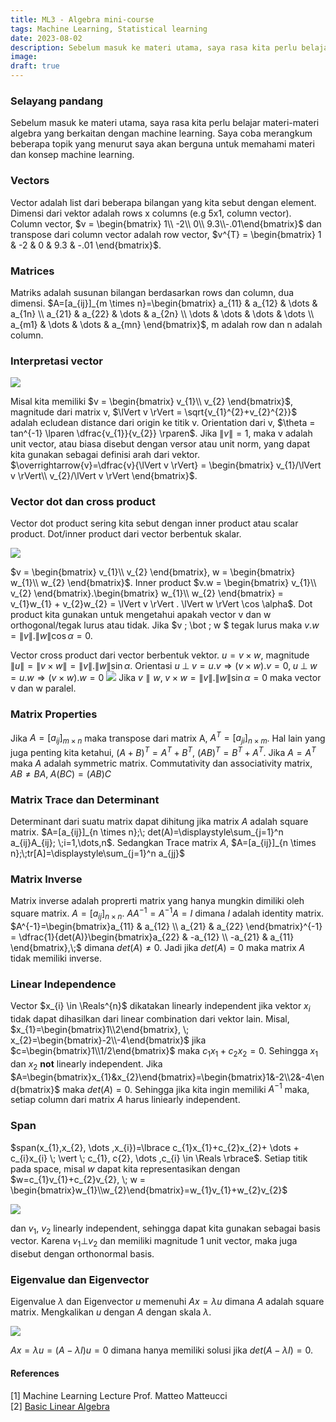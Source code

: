 ```yaml
---
title: ML3 - Algebra mini-course
tags: Machine Learning, Statistical learning
date: 2023-08-02
description: Sebelum masuk ke materi utama, saya rasa kita perlu belajar materi-materi algebra yang berkaitan dengan machine learning. Saya coba merangkum beberapa topik yang menurut saya akan berguna untuk memahami materi dan konsep machine learning.
image: 
draft: true
---
```


### Selayang pandang
Sebelum masuk ke materi utama, saya rasa kita perlu belajar materi-materi algebra yang berkaitan dengan machine learning. Saya coba merangkum beberapa topik yang menurut saya akan berguna untuk memahami materi dan konsep machine learning.

### Vectors
Vector adalah list dari beberapa bilangan yang kita sebut dengan element. Dimensi dari vektor adalah rows x columns (e.g 5x1, column vector). Column vector, $v = \begin{bmatrix} 1\\ -2\\ 0\\ 9.3\\-.01\end{bmatrix}$ dan transpose dari column vector adalah row vector, $v^{T} = \begin{bmatrix} 1 & -2 & 0 & 9.3 & -.01 \end{bmatrix}$. 

### Matrices
Matriks adalah susunan bilangan berdasarkan rows dan column, dua dimensi.
$A=[a_{ij}]_{m \times n}=\begin{bmatrix} a_{11} & a_{12} & \dots & a_{1n} \\ a_{21} & a_{22} & \dots & a_{2n} \\ \dots & \dots & \dots & \dots \\ a_{m1} & \dots & \dots & a_{mn} \end{bmatrix}$, m adalah row dan n adalah column. 

### Interpretasi vector
<img class="mx-auto w-4/5 max-w-xs" src="/images/vector1.png">

Misal kita memiliki $v = \begin{bmatrix} v_{1}\\ v_{2} \end{bmatrix}$, magnitude dari matrix v, $\lVert v \rVert = \sqrt{v_{1}^{2}+v_{2}^{2}}$ adalah ecludean distance dari origin ke titik v. Orientation dari v, $\theta = tan^{-1} \lparen \dfrac{v_{1}}{v_{2}} \rparen$. Jika  $\lVert v \rVert = 1$, maka v adalah unit vector, atau biasa disebut dengan versor atau unit norm, yang dapat kita gunakan sebagai definisi arah dari vektor. $\overrightarrow{v}=\dfrac{v}{\lVert v \rVert} = \begin{bmatrix} v_{1}/\lVert v \rVert\\ v_{2}/\lVert v \rVert \end{bmatrix}$. 

### Vector dot dan cross product
Vector dot product sering kita sebut dengan inner product atau scalar product. Dot/inner product dari vector berbentuk skalar.

<img class="mx-auto w-4/5 max-w-xs" src="/images/vector2.png">

$v = \begin{bmatrix} v_{1}\\ v_{2} \end{bmatrix}, w = \begin{bmatrix} w_{1}\\ w_{2} \end{bmatrix}$. Inner product $v.w = \begin{bmatrix} v_{1}\\ v_{2} \end{bmatrix}.\begin{bmatrix} w_{1}\\ w_{2} \end{bmatrix} = v_{1}w_{1} + v_{2}w_{2} = \lVert v \rVert . \lVert w \rVert \cos \alpha$. Dot product kita gunakan untuk mengetahui apakah vector v dan w orthogonal/tegak lurus atau tidak. Jika $v \; \bot \; w $ tegak lurus maka $v.w = \lVert v \rVert . \lVert w \rVert \cos \alpha = 0$.

Vector cross product dari vector berbentuk vektor. $u=v \times w$, magnitude $\lVert u \rVert=\lVert v \times w \rVert = \lVert v \rVert . \lVert w \rVert \sin \alpha$. Orientasi $u \; \bot \; v = u . v \Rightarrow \lparen v \times w \rparen . v = 0, \; u \; \bot \; w = u . w \Rightarrow \lparen v \times w \rparen . w = 0$ 
<img class="mx-auto w-4/5 max-w-xs" src="/images/vector3.png">
Jika $v \parallel w, \; v \times w = \lVert v \rVert . \lVert w \rVert \sin \alpha = 0$ maka vector v dan w paralel.

### Matrix Properties
Jika $A=[a_{ij}]_{m \times n}$ maka transpose dari matrix A, $A^{T}=[a_{ji}]_{n \times m}$. Hal lain yang juga penting kita ketahui, $(A + B)^{T}=A^{T}+B^{T}, \: (AB)^{T}=B^{T}+A^{T}$. Jika $A=A^{T}$ maka $A$ adalah symmetric matrix. Commutativity dan associativity matrix, $AB \not = BA, \; A(BC) = (AB)C$

### Matrix Trace dan Determinant
Determinant dari suatu matrix dapat dihitung jika matrix $A$ adalah square matrix. $A=[a_{ij}]_{n \times n};\; det(A)=\displaystyle\sum_{j=1}^n a_{ij}A_{ij}; \;i=1,\dots,n$. Sedangkan Trace matrix $A$, $A=[a_{ij}]_{n \times n};\;tr[A]=\displaystyle\sum_{j=1}^n a_{jj}$ 

### Matrix Inverse
Matrix inverse adalah proprerti matrix yang hanya mungkin dimiliki oleh square matrix. $A=[a_{ij}]_{n \times n}$. $AA^{-1}=A^{-1}A=I$ dimana $I$ adalah identity matrix. $A^{-1}=\begin{bmatrix}a_{11} & a_{12} \\ a_{21} & a_{22} \end{bmatrix}^{-1} = \dfrac{1}{det(A)}\begin{bmatrix}a_{22} & -a_{12} \\ -a_{21} & a_{11} \end{bmatrix},\;$ dimana $det(A) \not = 0$. Jadi jika $det(A)=0$ maka matrix $A$ tidak memiliki inverse.

### Linear Independence
Vector $x_{i} \in \Reals^{n}$ dikatakan linearly independent jika vektor $x_{i}$ tidak dapat dihasilkan dari linear combination dari vektor lain. Misal, $x_{1}=\begin{bmatrix}1\\2\end{bmatrix}, \; x_{2}=\begin{bmatrix}-2\\-4\end{bmatrix}$ jika $c=\begin{bmatrix}1\\1/2\end{bmatrix}$ maka $c_{1}x_{1}+c_{2}x_{2}=0$. Sehingga $x_{1}$ dan $x_{2}$ **not** linearly independent. Jika $A=\begin{bmatrix}x_{1}&x_{2}\end{bmatrix}=\begin{bmatrix}1&-2\\2&-4\end{bmatrix}$ maka $det(A) = 0$. Sehingga jika kita ingin memiliki $A^{-1}$ maka, setiap column dari matrix $A$ harus liniearly independent.

### Span
$span(x_{1},x_{2}, \dots ,x_{i})=\lbrace c_{1}x_{1}+c_{2}x_{2}+ \dots + c_{i}x_{i} \; \vert \; c_{1}, c{2}, \dots ,c_{i} \in \Reals \rbrace$. Setiap titik pada space, misal $w$ dapat kita representasikan dengan $w=c_{1}v_{1}+c_{2}v_{2}, \; w = \begin{bmatrix}w_{1}\\w_{2}\end{bmatrix}=w_{1}v_{1}+w_{2}v_{2}$

<img class="mx-auto w-4/5 max-w-xs" src="/images/vector5.png">

dan $v_{1}$, $v_{2}$ linearly independent, sehingga dapat kita gunakan sebagai basis vector. Karena $v_{1} \bot v_{2}$ dan memiliki magnitude 1 unit vector, maka juga disebut dengan orthonormal basis.

### Eigenvalue dan Eigenvector

Eigenvalue $\lambda$ dan Eigenvector $u$ memenuhi $Ax=\lambda u$ dimana $A$ adalah square matrix. Mengkalikan $u$ dengan $A$ dengan skala $\lambda$.

<img class="mx-auto w-4/5 max-w-xs" src="/images/vector4.png">

 $Ax=\lambda u = (A- \lambda I)u=0$ dimana hanya memiliki solusi jika $det(A- \lambda I)=0$.

#### References
[1] Machine Learning Lecture Prof. Matteo Matteucci\
[2] [Basic Linear Algebra](http://www.ekof.bg.ac.rs/wp-content/uploads/2016/09/Ponavljanje-matematike-Wayne-Winston-Operations-Research-Applications-and-Algorithms-4-edition.pdf)
